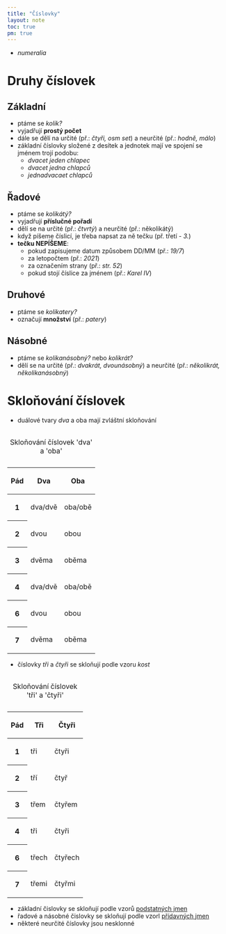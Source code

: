 ```yaml
---
title: "Číslovky"
layout: note
toc: true
pm: true
---
```

- _numeralia_
# Druhy číslovek
## Základní
- ptáme se _kolik?_
- vyjadřují **prostý počet**
- dále se dělí na určité (př.: _čtyři, osm set_) a neurčité (př.: _hodně, málo_)
- základní číslovky složené z desítek a jednotek mají ve spojení se jménem trojí podobu:
    - _dvacet jeden chlapec_
    - _dvacet jedna chlapců_
    - _jednadvacaet chlapců_
## Řadové
- ptáme se _kolikátý?_
- vyjadřují **příslučné pořadí**
- dělí se na určité (př.: _čtvrtý_) a neurčité (př.: několikátý)
- když píšeme číslicí, je třeba napsat za ně tečku (př. třetí - _3._)
- **tečku NEPÍŠEME**:
    - pokud zapisujeme datum způsobem DD/MM (př.: _19/7_)
    - za letopočtem (př.: _2021_)
    - za označením strany (př.: _str. 52_)
    - pokud stojí číslice za jménem (př.: _Karel IV_)
## Druhové
- ptáme se _kolikatery?_
- označují **množství** (př.: _patery_)
## Násobné
- ptáme se _kolikanásobný?_ nebo _kolikrát?_
- dělí se na určité (př.: _dvakrát, dvounásobný_) a neurčité (př.: _několikrát, několikanásobný_)
# Skloňování číslovek
- duálové tvary _dva_ a oba mají zvláštní skloňování

<table class="note-table center">
    <thead>
        <tr>
            <th>

Pád
            </th>
            <th>

Dva
            </th>
            <th>

Oba
            </th>
        </tr>
    </thead>
    <tbody class="it">
        <tr>
            <th>

1
            </th>
            <td>

dva/dvě
            </td>
            <td>

oba/obě
            </td>
        </tr>
        <tr>
            <th>

2
            </th>
            <td>

dvou
            </td>
            <td>

obou
            </td>
        </tr>
        <tr>
            <th>

3
            </th>
            <td>

dvěma
            </td>
            <td>

oběma
            </td>
        </tr>
        <tr>
            <th>

4
            </th>
            <td>

dva/dvě
            </td>
            <td>

oba/obě
            </td>
        </tr>
        <tr>
            <th>

6
            </th>
            <td>

dvou
            </td>
            <td>

obou
            </td>
        </tr>
        <tr>
            <th>

7
            </th>
            <td>

dvěma
            </td>
            <td>

oběma
            </td>
        </tr>
    </tbody>
    <caption>

Skloňování číslovek 'dva' a 'oba'
    </caption>
</table>

- číslovky _tři_ a _čtyři_ se skloňují podle vzoru _kost_

<table class="note-table center">
    <thead>
        <tr>
            <th>

Pád
            </th>
            <th>

Tři
            </th>
            <th>

Čtyři
            </th>
        </tr>
    </thead>
    <tbody class="it">
        <tr>
            <th>

1
            </th>
            <td>

tři
            </td>
            <td>

čtyři
            </td>
        </tr>
        <tr>
            <th>

2
            </th>
            <td>

tří
            </td>
            <td>

čtyř
            </td>
        </tr>
        <tr>
            <th>

3
            </th>
            <td>

třem
            </td>
            <td>

čtyřem
            </td>
        </tr>
        <tr>
            <th>

4
            </th>
            <td>

tři
            </td>
            <td>

čtyři
            </td>
        </tr>
        <tr>
            <th>

6
            </th>
            <td>

třech
            </td>
            <td>

čtyřech
            </td>
        </tr>
        <tr>
            <th>

7
            </th>
            <td>

třemi
            </td>
            <td>

čtyřmi
            </td>
        </tr>
    </tbody>
    <caption>

Skloňování číslovek 'tři' a 'čtyři'
    </caption>
</table>

- základní čislovky se skloňují podle vzorů [podstatných jmen](/notes/school/czech/czech-grammar/morphology/nouns)
- řadové a násobné čislovky se skloňují podle vzorl [přídavných jmen](/notes/school/czech/czech-grammar/morphology/adjectives)
- některé neurčité číslovky jsou nesklonné